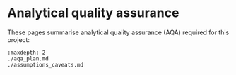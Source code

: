 # Analytical quality assurance

These pages summarise analytical quality assurance (AQA) required for this project:

```{toctree}
:maxdepth: 2
./aqa_plan.md
./assumptions_caveats.md
```
